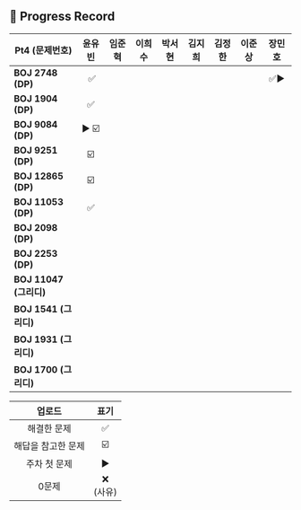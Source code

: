 ## 📍 Progress Record

| **Pt4 (문제번호)**      |      **윤유빈**      | **임준혁** |  **이희수**  | **박서현** | **김지희** | **김정한** | **이준상** | **장민호** |
|---------------------|:-----------------:|:-------:|:---------:|:-------:|:-------:|:-------:|:-------:|:-------:|
| **BOJ 2748 (DP)**   |      ️️️️️ ✅      |         |   ️️️️    |         |         |        |    ️     |    ✅▶️     |
| **BOJ 1904 (DP)**   |        ️✅         |         |           |         |         |        |        |         |
| **BOJ 9084 (DP)**   |      ▶️ ️️☑️      |         |           |         |         |         |         |         |
| **BOJ 9251 (DP)**   |        ☑️         |         |           |         |         |         |         |         |
| **BOJ 12865 (DP)**  |        ☑️         |         |           |         |         |         |         |         |
| **BOJ 11053 (DP)**  |         ✅         |         |           |         |         |         |         |         |
| **BOJ 2098 (DP)**   |                   |         |           |         |         |         |         |         |
| **BOJ 2253 (DP)**   |                   |         |          |         |         |         |          |         |
| **BOJ 11047 (그리디)** |                   |         |         |         |         |         |         |         |
| **BOJ 1541 (그리디)**  |                   |         |           |         |         |         |         |         |
| **BOJ 1931 (그리디)**  |                   |         |           |         |        |         |          |         |
| **BOJ 1700 (그리디)**  |                   |         |           |         |        |         |         |         |





|    업로드     |     표기      |
|:----------:|:-----------:|
|   해결한 문제   |      ✅      |
| 해답을 참고한 문제 |     ☑️      |
|  주차 첫 문제   |     ▶️     |
|    0문제     | ❌ <br/>(사유) |
